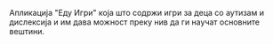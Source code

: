 Апликација "Еду Игри" која што содржи игри за деца со аутизам и дислексија и им дава можност преку нив да ги научат основните вештини.
